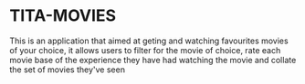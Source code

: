 # TITA-MOVIES

This is an application that aimed at geting and watching favourites movies of your choice, it allows users to filter for the movie of choice, rate each movie base of the experience they have had watching the movie and collate the set of movies they've seen
